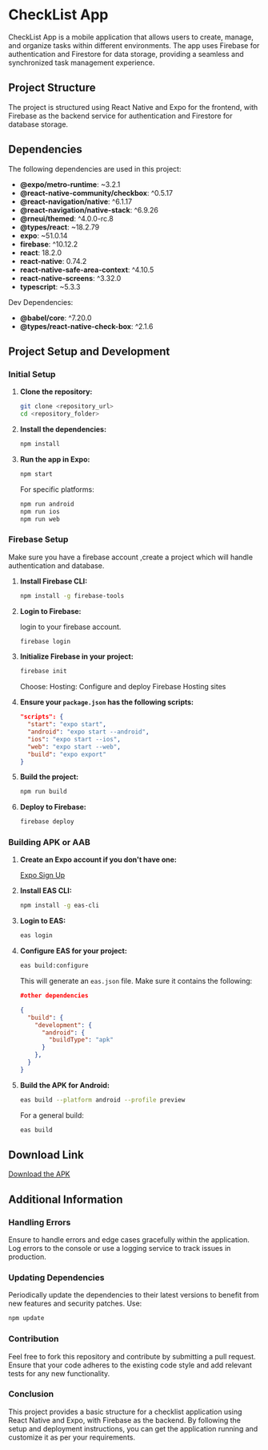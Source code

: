 # CheckList App

CheckList App is a mobile application that allows users to create, manage, and organize tasks within different environments. The app uses Firebase for authentication and Firestore for data storage, providing a seamless and synchronized task management experience.

## Project Structure

The project is structured using React Native and Expo for the frontend, with Firebase as the backend service for authentication and Firestore for database storage.

## Dependencies

The following dependencies are used in this project:

- **@expo/metro-runtime**: ~3.2.1
- **@react-native-community/checkbox**: ^0.5.17
- **@react-navigation/native**: ^6.1.17
- **@react-navigation/native-stack**: ^6.9.26
- **@rneui/themed**: ^4.0.0-rc.8
- **@types/react**: ~18.2.79
- **expo**: ~51.0.14
- **firebase**: ^10.12.2
- **react**: 18.2.0
- **react-native**: 0.74.2
- **react-native-safe-area-context**: ^4.10.5
- **react-native-screens**: ^3.32.0
- **typescript**: ~5.3.3

Dev Dependencies:

- **@babel/core**: ^7.20.0
- **@types/react-native-check-box**: ^2.1.6

## Project Setup and Development

### Initial Setup

1. **Clone the repository:**

    ```bash
    git clone <repository_url>
    cd <repository_folder>
    ```

2. **Install the dependencies:**

    ```bash
    npm install
    ```

3. **Run the app in Expo:**

    ```bash
    npm start
    ```

    For specific platforms:
    
    ```bash
    npm run android
    npm run ios
    npm run web
    ```

### Firebase Setup
  Make sure you have a firebase account ,create a project which will handle authentication and database.

1. **Install Firebase CLI:**

    ```bash
    npm install -g firebase-tools
    ```

2. **Login to Firebase:**

   login to your firebase account.
    ```bash
    firebase login
    ```

4. **Initialize Firebase in your project:**

    ```bash
    firebase init
    ```

    Choose: Hosting: Configure and deploy Firebase Hosting sites

5. **Ensure your `package.json` has the following scripts:**

    ```json
    "scripts": { 
      "start": "expo start", 
      "android": "expo start --android", 
      "ios": "expo start --ios", 
      "web": "expo start --web", 
      "build": "expo export"
    }
    ```

6. **Build the project:**

    ```bash
    npm run build
    ```

7. **Deploy to Firebase:**

    ```bash
    firebase deploy
    ```

### Building APK or AAB

1. **Create an Expo account if you don't have one:**

    [Expo Sign Up](https://expo.dev/signup)

2. **Install EAS CLI:**

    ```bash
    npm install -g eas-cli
    ```

3. **Login to EAS:**

    ```bash
    eas login
    ```

4. **Configure EAS for your project:**

    ```bash
    eas build:configure
    ```

    This will generate an `eas.json` file. Make sure it contains the following:

    ```json
    #other dependencies
    
    {
      "build": {
        "development": {
          "android": {
            "buildType": "apk"
          }
        },
      }
    }
    ```

5. **Build the APK for Android:**

    ```bash
    eas build --platform android --profile preview
    ```

    For a general build:

    ```bash
    eas build
    ```

## Download Link

[Download the APK](https://expo.dev/artifacts/eas/4KwvT2RehHHZiD4CqWgExQ.apk)

## Additional Information

### Handling Errors

Ensure to handle errors and edge cases gracefully within the application. Log errors to the console or use a logging service to track issues in production.

### Updating Dependencies

Periodically update the dependencies to their latest versions to benefit from new features and security patches. Use:

```bash
npm update
```
### Contribution
Feel free to fork this repository and contribute by submitting a pull request. Ensure that your code adheres to the existing code style and add relevant tests for any new functionality.

### Conclusion
This project provides a basic structure for a checklist application using React Native and Expo, with Firebase as the backend. By following the setup and deployment instructions, you can get the application running and customize it as per your requirements.
